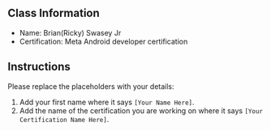 ## Class Information
- Name: Brian(Ricky) Swasey Jr  
- Certification: Meta Android developer certification  

## Instructions
Please replace the placeholders with your details:
1. Add your first name where it says `[Your Name Here]`.  
2. Add the name of the certification you are working on where it says `[Your Certification Name Here]`.  
